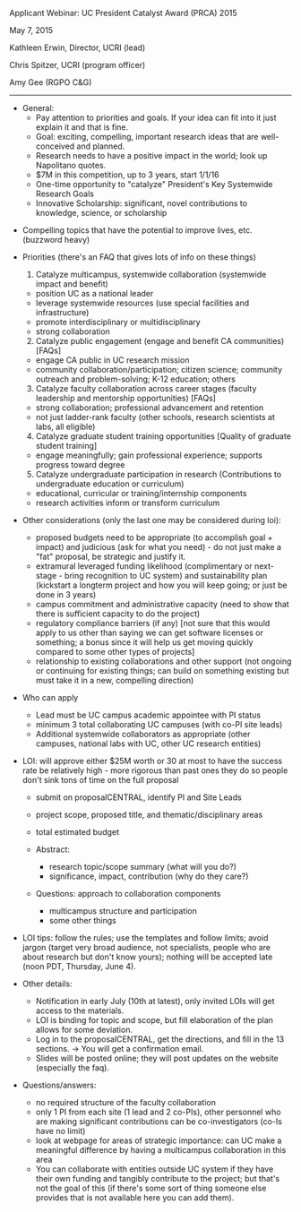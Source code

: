 Applicant Webinar: UC President Catalyst Award (PRCA) 2015

May 7, 2015



Kathleen Erwin, Director, UCRI (lead)

Chris Spitzer, UCRI (program officer)

Amy Gee (RGPO C&G)

***

* General:
  - Pay attention to priorities and goals. If your idea can fit into it just explain it and that is fine.
  - Goal: exciting, compelling, important research ideas that are well-conceived and planned.
  - Research needs to have a positive impact in the world; look up Napolitano quotes.
  - $7M in this competition, up to 3 years, start 1/1/16
  - One-time opportunity to "catalyze" President's Key Systemwide Research Goals
  - Innovative Scholarship: significant, novel contributions to knowledge, science, or scholarship
 - Compelling topics that have the potential to improve lives, etc. (buzzword heavy)

* Priorities (there's an FAQ that gives lots of info on these things)
  1. Catalyze multicampus, systemwide collaboration (systemwide impact and benefit)
    - position UC as a national leader
    - leverage systemwide resources (use special facilities and infrastructure)
    - promote interdisciplinary or multidisciplinary
    - strong collaboration
  2. Catalyze public engagement (engage and benefit CA communities) [FAQs]
    - engage CA public in UC research mission
    - community collaboration/participation; citizen science; community outreach and problem-solving; K-12 education; others
  3. Catalyze faculty collaboration across career stages (faculty leadership and mentorship opportunities) [FAQs]
    - strong collaboration; professional advancement and retention
    - not just ladder-rank faculty (other schools, research scientists at labs, all eligible)
  4. Catalyze graduate student training opportunities [Quality of graduate student training]
    - engage meaningfully; gain professional experience; supports progress toward degree
  5. Catalyze undergraduate participation in research (Contributions to undergraduate education or curriculum)
    - educational, curricular or training/internship components
    - research activities inform or transform curriculum

* Other considerations (only the last one may be considered during loi):
  - proposed budgets need to be appropriate (to accomplish goal + impact) and judicious (ask for what you need) - do not just make a "fat" proposal, be strategic and justify it.
  - extramural leveraged funding likelihood (complimentary or next-stage - bring recognition to UC system) and sustainability plan (kickstart a longterm project and how you will keep going; or just be done in 3 years)
  - campus commitment and administrative capacity (need to show that there is sufficient capacity to do the project)
  - regulatory compliance barriers (if any) [not sure that this would apply to us other than saying we can get software licenses or something; a bonus since it will help us get moving quickly compared to some other types of projects]
  - relationship to existing collaborations and other support (not ongoing or continuing for existing things; can build on something existing but must take it in a new, compelling direction) 

* Who can apply
  - Lead must be UC campus academic appointee with PI status
  - minimum 3 total collaborating UC campuses (with co-PI site leads)
  - Additional systemwide collaborators as appropriate (other campuses, national labs with UC, other UC research entities)

* LOI: will approve either $25M worth or 30 at most to have the success rate be relatively high - more rigorous than past ones they do so people don't sink tons of time on the full proposal
  - submit on proposalCENTRAL, identify PI and Site Leads
  - project scope, proposed title, and thematic/disciplinary areas
  - total estimated budget

  - Abstract: 
    - research topic/scope summary (what will you do?)
    - significance, impact, contribution (why do they care?)

  - Questions: approach to collaboration components
    - multicampus structure and participation
    - some other things

* LOI tips: follow the rules; use the templates and follow limits; avoid jargon (target very broad audience, not specialists, people who are about research but don't know yours); nothing will be accepted late (noon PDT, Thursday, June 4).

* Other details: 
  - Notification in early July (10th at latest), only invited LOIs will get access to the materials. 
  - LOI is binding for topic and scope, but fill elaboration of the plan allows for some deviation. 
  - Log in to the proposalCENTRAL, get the directions, and fill in the 13 sections. -> You will get a confirmation email.
  - Slides will be posted online; they will post updates on the website (especially the faq).

* Questions/answers:
  - no required structure of the faculty collaboration
  - only 1 PI from each site (1 lead and 2 co-PIs), other personnel who are making significant contributions can be co-investigators (co-Is have no limit)
  - look at webpage for areas of strategic importance: can UC make a meaningful difference by having a multicampus collaboration in this area
  - You can collaborate with entities outside UC system if they have their own funding and tangibly contribute to the project; but that's not the goal of this (if there's some sort of thing someone else provides that is not available here you can add them).
